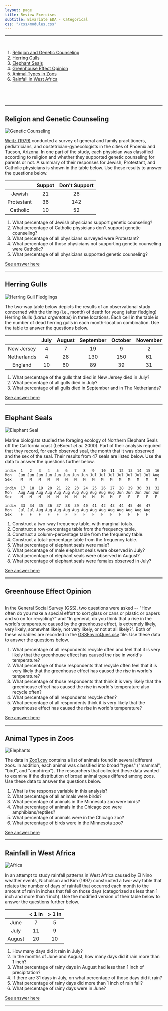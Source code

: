 ```yaml
---
layout: page
title: Review Exercises
subtitle: Bivariate EDA - Categorical
css: "/css/modules.css"
---
```


----

&nbsp;

1. [Religion and Genetic Counseling](#religion-and-genetic-counseling)
1. [Herring Gulls](#herring-gulls)
1. [Elephant Seals](#elephant-seals)
1. [Greenhouse Effect Opinion](#greenhouse-effect-opinion)
1. [Animal Types in Zoos](#animal-types-in-zoos)
1. [Rainfall in West Africa](#rainfall-in-west-africa)

&nbsp;

&nbsp;

----

## Religion and Genetic Counseling
<img src="zimgs/genetic_counseling.jpg" alt="Genetic Counseling" class="img-right">

[Weitz (1979)](https://asu.pure.elsevier.com/en/publications/barriers-to-acceptance-of-genetic-counseling-among-primary-care-p) conducted a survey of general and family practitioners, pediatricians, and obstetrician-gynecologists in the cities of Phoenix and Tucson, Arizona. In one part of the study, each physician was classified according to religion and whether they supported genetic counseling for parents or not. A summary of their responses for Jewish, Protestant, and Catholic physicians is shown in the table below. Use these results to answer the questions below.

|            | Suppot | Don't Support |
|:----------:|:------:|:-------------:|
|   Jewish   |   21   |       26      |
| Protestant |   36   |      142      |
|  Catholic  |   10   |       52      |


1. What percentage of Jewish physicians support genetic counseling?
1. What percentage of Catholic physicians don't support genetic counseling?
1. What percentage of all physicians surveyed were Protestant?
1. What percentage of those physicians not supporting genetic counseling were Catholic?
1. What percentage of all physicians supported genetic counseling?

[See answer here](zRevExAns/BEDACat#religion-and-genetic-counseling)

----

## Herring Gulls
<img src="zimgs/Herring_Gull_Fledglings.jpg" alt="Herring Gull Fledglings" class="img-right">

The two-way table below depicts the results of an observational study concerned with the timing (i.e., month) of death for young (after fledging) Herring Gulls (*Larus argentatus*) in three locations. Each cell in the table is the number of dead herring gulls in each month-location combination. Use the table to answer the questions below. 

|             | July | August | September | October | November | December |
|:-----------:|:----:|:------:|:---------:|:-------:|:--------:|:--------:|
|  New Jersey |   4  |    7   |     19    |    9    |     2    |     1    |
| Netherlands |   4  |   28   |    130    |   150   |    61    |    32    |
|   England   |  10  |   60   |     89    |    39   |    31    |    12    |


1. What percentage of the gulls that died in New Jersey died in July?
1. What percentage of all gulls died in July?
1. What percentage of all gulls died in September and in The Netherlands?
  
[See answer here](zRevExAns/BEDACat#herring-gulls)

----

## Elephant Seals
<img src="zimgs/ElephantSeals.jpg" alt="Elephant Seal" class="img-right">

Marine biologists studied the foraging ecology of Northern Elephant Seals off the California coast (LeBoeuf *et al.* 2000). Part of their analysis required that they record, for each observed seal, the month that it was observed and the sex of the seal. Their results from 47 seals are listed below. Use the data to answer the questions further below.

```
indiv  1   2   3   4   5   6   7   8   9   10  11  12  13  14  15  16
Mon   Jun Jun Jun Jun Jun Jun Jun Jun Jul Jul Jul Jul Jul Jul Jul Aug
Sex    M   M   M   M   M   M   M   M   M   M   M   M   M   M   M   M

indiv  17  18  19  20  21  22  23  24  25  26  27  28  29  30  31  32
Mon   Aug Aug Aug Aug Aug Aug Aug Aug Aug Aug Aug Jun Jun Jun Jun Jun
Sex    M   M   M   M   M   M   M   M   M   M   M   F   F   F   F   F

indiv  33  34  35  36  37  38  39  40  41  42  43  44  45  46  47
Mon   Jul Jul Aug Aug Aug Aug Aug Aug Aug Aug Aug Aug Aug Aug Aug
Sex    F   F   F   F   F   F   F   F   F   F   F   F   F   F   F
```

1. Construct a two-way frequency table, with marginal totals.
1. Construct a row-percentage table from the frequency table.
1. Construct a column-percentage table from the frequency table.
1. Construct a total-percentage table from the frequency table.
1. What percentage of elephant seals were male?
1. What percentage of male elephant seals were observed in July?
1. What percentage of elephant seals were observed in August?
1. What percentage of elephant seals were females observed in July?

[See answer here](zRevExAns/BEDACat#elephant-seals)

----

## Greenhouse Effect Opinion
<img src="zimgs/greenhouse_effect.jpg" alt="" class="img-right">

In the General Social Survey (GSS), two questions were asked -- "How often do you make a special effort to sort glass or cans or plastic or papers and so on for recycling?" and "In general, do you think that a rise in the world's temperature caused by the greenhouse effect, is extremely likely, very likely, somewhat likely, not very likely, or not at all likely?". Both of these variables are recorded in the [GSSEnviroQues.csv](https://raw.githubusercontent.com/droglenc/NCData/master/GSSEnviroQues.csv) file. Use these data to answer the questions below.

1. What percentage of all respondents recycle often and feel that it is very likely that the greenhouse effect has caused the rise in world's temperature?
1. What percentage of those respondents that recycle often feel that it is very likely that the greenhouse effect has caused the rise in world's temperature?
1. What percentage of those respondents that think it is very likely that the greenhouse effect has caused the rise in world's temperature also recycle often?
1. What percentage of all respondents recycle often?
1. What percentage of all respondents think it is very likely that the greenhouse effect has caused the rise in world's temperature?
    
[See answer here](zRevExAns/BEDACat#greenhouse-effect-opinion)

----

## Animal Types in Zoos
<img src="zimgs/zoo.jpg" alt="Elephants" class="img-right">

The data in [Zoo1.csv](https://raw.githubusercontent.com/droglenc/NCData/master/Zoo1.csv) contains a list of animals found in several different zoos. In addition, each animal was classified into broad "types" ("mammal", "bird", and "amph/rep"). The researchers that collected these data wanted to examine if the distribution of broad animal types differed among zoos. Use these data to answer the questions below.

1. What is the response variable in this analysis?
1. What percentage of all animals were birds?
1. What percentage of animals in the Minnesota zoo were birds?
1. What percentage of animals in the Chicago zoo were amphibians/reptiles?
1. What percentage of animals were in the Chicago zoo?
1. What percentage of birds were in the Minnesota zoo?
    
[See answer here](zRevExAns/BEDACat#animal-types-in-zoos)

----

## Rainfall in West Africa
<img src="zimgs/Africa_satellite.jpg" alt="Africa" class="img-right">

In an attempt to study rainfall patterns in West Africa caused by El Nino weather events, Nicholson and Kim (1997) constructed a two-way table that relates the number of days of rainfall that occurred each month to the amount of rain in inches that fell on those days (categorized as less than 1 inch and more than 1 inch). Use the modified version of their table below to answer the questions further below.
 
|        | < 1 in | > 1 in |
|:------:|:------:|:------:|
|  June  |    7   |    5   |
|  July  |   11   |    9   |
| August |   20   |   10   |


1. How many days did it rain in July?
1. In the months of June and August, how many days did it rain more than 1 inch?
1. What percentage of rainy days in August had less than 1 inch of precipitation?
1. If there are 31 days in July, on what percentage of those days did it rain?
1. What percentage of rainy days did more than 1 inch of rain fall?
1. What percentage of rainy days were in June?

[See answer here](zRevExAns/BEDACat#rainfall-in-west-africa)

----
